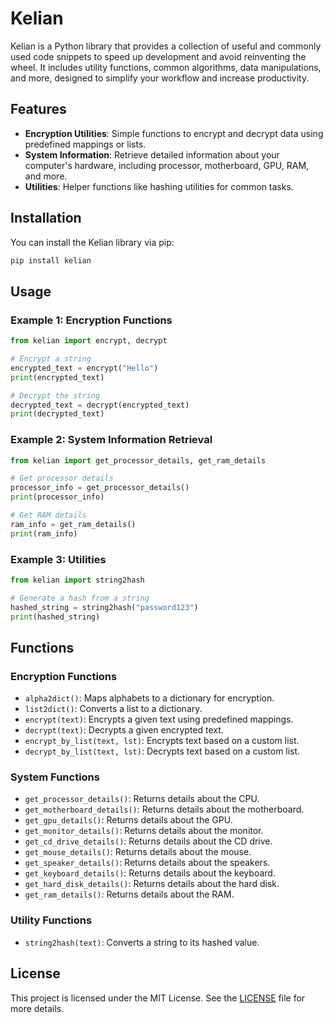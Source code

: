 # Kelian

Kelian is a Python library that provides a collection of useful and commonly used code snippets to speed up development and avoid reinventing the wheel. It includes utility functions, common algorithms, data manipulations, and more, designed to simplify your workflow and increase productivity.

## Features

- **Encryption Utilities**: Simple functions to encrypt and decrypt data using predefined mappings or lists.
- **System Information**: Retrieve detailed information about your computer's hardware, including processor, motherboard, GPU, RAM, and more.
- **Utilities**: Helper functions like hashing utilities for common tasks.

## Installation

You can install the Kelian library via pip:

```bash
pip install kelian
```

## Usage

### Example 1: Encryption Functions

```python
from kelian import encrypt, decrypt

# Encrypt a string
encrypted_text = encrypt("Hello")
print(encrypted_text)

# Decrypt the string
decrypted_text = decrypt(encrypted_text)
print(decrypted_text)
```

### Example 2: System Information Retrieval

```python
from kelian import get_processor_details, get_ram_details

# Get processor details
processor_info = get_processor_details()
print(processor_info)

# Get RAM details
ram_info = get_ram_details()
print(ram_info)
```

### Example 3: Utilities

```python
from kelian import string2hash

# Generate a hash from a string
hashed_string = string2hash("password123")
print(hashed_string)
```

## Functions

### Encryption Functions

- `alpha2dict()`: Maps alphabets to a dictionary for encryption.
- `list2dict()`: Converts a list to a dictionary.
- `encrypt(text)`: Encrypts a given text using predefined mappings.
- `decrypt(text)`: Decrypts a given encrypted text.
- `encrypt_by_list(text, lst)`: Encrypts text based on a custom list.
- `decrypt_by_list(text, lst)`: Decrypts text based on a custom list.

### System Functions

- `get_processor_details()`: Returns details about the CPU.
- `get_motherboard_details()`: Returns details about the motherboard.
- `get_gpu_details()`: Returns details about the GPU.
- `get_monitor_details()`: Returns details about the monitor.
- `get_cd_drive_details()`: Returns details about the CD drive.
- `get_mouse_details()`: Returns details about the mouse.
- `get_speaker_details()`: Returns details about the speakers.
- `get_keyboard_details()`: Returns details about the keyboard.
- `get_hard_disk_details()`: Returns details about the hard disk.
- `get_ram_details()`: Returns details about the RAM.

### Utility Functions

- `string2hash(text)`: Converts a string to its hashed value.

## License

This project is licensed under the MIT License. See the <a href="./LICENSE.txt">LICENSE</a> file for more details.
